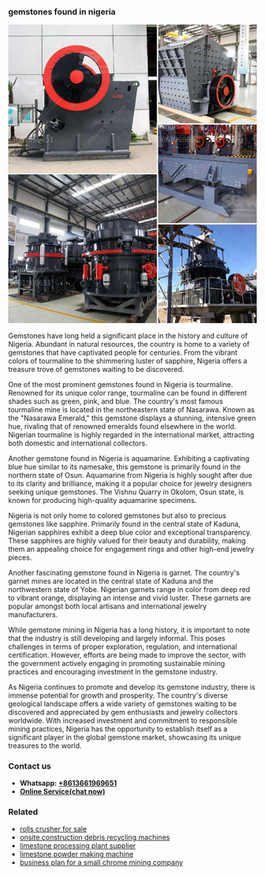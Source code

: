<h3>gemstones found in nigeria</h3><img src='1708499521.jpg' alt=''><p>Gemstones have long held a significant place in the history and culture of Nigeria. Abundant in natural resources, the country is home to a variety of gemstones that have captivated people for centuries. From the vibrant colors of tourmaline to the shimmering luster of sapphire, Nigeria offers a treasure trove of gemstones waiting to be discovered.</p><p>One of the most prominent gemstones found in Nigeria is tourmaline. Renowned for its unique color range, tourmaline can be found in different shades such as green, pink, and blue. The country's most famous tourmaline mine is located in the northeastern state of Nasarawa. Known as the "Nasarawa Emerald," this gemstone displays a stunning, intensive green hue, rivaling that of renowned emeralds found elsewhere in the world. Nigerian tourmaline is highly regarded in the international market, attracting both domestic and international collectors.</p><p>Another gemstone found in Nigeria is aquamarine. Exhibiting a captivating blue hue similar to its namesake, this gemstone is primarily found in the northern state of Osun. Aquamarine from Nigeria is highly sought after due to its clarity and brilliance, making it a popular choice for jewelry designers seeking unique gemstones. The Vishnu Quarry in Okolom, Osun state, is known for producing high-quality aquamarine specimens.</p><p>Nigeria is not only home to colored gemstones but also to precious gemstones like sapphire. Primarily found in the central state of Kaduna, Nigerian sapphires exhibit a deep blue color and exceptional transparency. These sapphires are highly valued for their beauty and durability, making them an appealing choice for engagement rings and other high-end jewelry pieces.</p><p>Another fascinating gemstone found in Nigeria is garnet. The country's garnet mines are located in the central state of Kaduna and the northwestern state of Yobe. Nigerian garnets range in color from deep red to vibrant orange, displaying an intense and vivid luster. These garnets are popular amongst both local artisans and international jewelry manufacturers.</p><p>While gemstone mining in Nigeria has a long history, it is important to note that the industry is still developing and largely informal. This poses challenges in terms of proper exploration, regulation, and international certification. However, efforts are being made to improve the sector, with the government actively engaging in promoting sustainable mining practices and encouraging investment in the gemstone industry.</p><p>As Nigeria continues to promote and develop its gemstone industry, there is immense potential for growth and prosperity. The country's diverse geological landscape offers a wide variety of gemstones waiting to be discovered and appreciated by gem enthusiasts and jewelry collectors worldwide. With increased investment and commitment to responsible mining practices, Nigeria has the opportunity to establish itself as a significant player in the global gemstone market, showcasing its unique treasures to the world.</p><h3>Contact us</h3><ul><li><strong>Whatsapp:&nbsp;<a href="https://wa.me/8613661969651">+8613661969651</a></strong></li><li><a href="https://swt.shibang-china.com/?git&amp;zhl&amp;gemstones found in nigeria"><strong>Online Service(chat now)</strong></a></li></ul><h3>Related</h3><ul><li><a href='rolls crusher for sale.md'>rolls crusher for sale</a></li><li><a href='onsite construction debris recycling machines.md'>onsite construction debris recycling machines</a></li><li><a href='limestone processing plant supplier.md'>limestone processing plant supplier</a></li><li><a href='limestone powder making machine.md'>limestone powder making machine</a></li><li><a href='business plan for a small chrome mining company.md'>business plan for a small chrome mining company</a></li></ul>